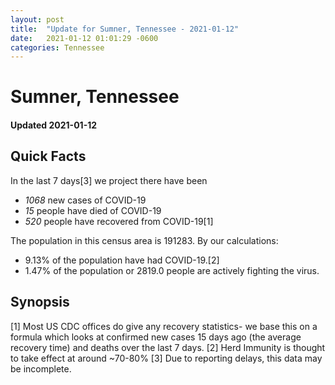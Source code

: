 ```yaml
---
layout: post
title:  "Update for Sumner, Tennessee - 2021-01-12"
date:   2021-01-12 01:01:29 -0600
categories: Tennessee
---
```


# Sumner, Tennessee
#### Updated 2021-01-12

## Quick Facts

In the last 7 days[3] we project there have been
- *1068* new cases of COVID-19
- *15* people have died of COVID-19
- *520* people have recovered from COVID-19[1]

The population in this census area is 191283. By our calculations:
- 9.13% of the population have had COVID-19.[2]
- 1.47% of the population or 2819.0 people are actively fighting the virus.

## Synopsis




[1] Most US CDC offices do give any recovery statistics- we base this on a formula which looks at confirmed new cases
15 days ago (the average recovery time) and deaths over the last 7 days.
[2] Herd Immunity is thought to take effect at around ~70-80%
[3] Due to reporting delays, this data may be incomplete. 
    